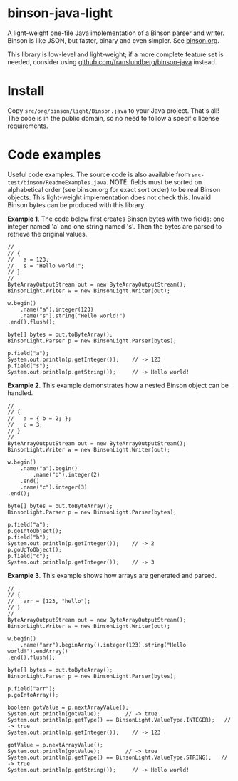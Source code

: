 binson-java-light
=================

A light-weight one-file Java implementation of a Binson parser and writer.
Binson is like JSON, but faster, binary and even simpler. See [binson.org](http://binson.org/).

This library is low-level and light-weight; if a more complete feature set
is needed, consider using 
[github.com/franslundberg/binson-java](https://github.com/franslundberg/binson-java) instead.


Install
=======

Copy `src/org/binson/light/Binson.java` to your Java project. That's all! The code is in the public domain, so no need
to follow a specific license requirements.


Code examples
=============

Useful code examples. The source code is also available from 
`src-test/binson/ReadmeExamples.java`. NOTE: fields must be sorted on alphabetical order
(see binson.org for exact sort order) to be real Binson objects. This light-weight implementation does not check this. Invalid Binson bytes can be produced with 
this library.

**Example 1**. The code below first creates Binson bytes with two fields: 
one integer named 'a' and one string named 's'. Then the bytes are parsed to 
retrieve the original values.

    //
    // {
    //   a = 123;
    //   s = "Hello world!";
    // }
    //
    ByteArrayOutputStream out = new ByteArrayOutputStream();
    BinsonLight.Writer w = new BinsonLight.Writer(out);
    
    w.begin()
        .name("a").integer(123)
        .name("s").string("Hello world!")
    .end().flush();
    
    byte[] bytes = out.toByteArray();
    BinsonLight.Parser p = new BinsonLight.Parser(bytes);
    
    p.field("a");
    System.out.println(p.getInteger());    // -> 123
    p.field("s");
    System.out.println(p.getString());     // -> Hello world!
        
**Example 2**. This example demonstrates how a nested Binson object 
can be handled.

    //
    // {
    //   a = { b = 2; };
    //   c = 3;
    // }
    //
    ByteArrayOutputStream out = new ByteArrayOutputStream();
    BinsonLight.Writer w = new BinsonLight.Writer(out);
    
    w.begin()
        .name("a").begin()
            .name("b").integer(2)
        .end()
        .name("c").integer(3)
    .end();
    
    byte[] bytes = out.toByteArray();
    BinsonLight.Parser p = new BinsonLight.Parser(bytes);
    
    p.field("a");
    p.goIntoObject();
    p.field("b");
    System.out.println(p.getInteger());    // -> 2
    p.goUpToObject();
    p.field("c");
    System.out.println(p.getInteger());    // -> 3
 
**Example 3**. This example shows how arrays are generated and parsed.
 
    //
    // {
    //   arr = [123, "hello"];
    // }
    //
    ByteArrayOutputStream out = new ByteArrayOutputStream();
    BinsonLight.Writer w = new BinsonLight.Writer(out);
    
    w.begin()
        .name("arr").beginArray().integer(123).string("Hello world!").endArray()
    .end().flush();
    
    byte[] bytes = out.toByteArray();
    BinsonLight.Parser p = new BinsonLight.Parser(bytes);
    
    p.field("arr");
    p.goIntoArray();
    
    boolean gotValue = p.nextArrayValue();
    System.out.println(gotValue);        // -> true
    System.out.println(p.getType() == BinsonLight.ValueType.INTEGER);   // -> true
    System.out.println(p.getInteger());    // -> 123
    
    gotValue = p.nextArrayValue();
    System.out.println(gotValue);        // -> true
    System.out.println(p.getType() == BinsonLight.ValueType.STRING);   // -> true
    System.out.println(p.getString());     // -> Hello world!

 
